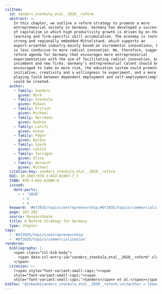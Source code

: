 ```yaml
---
cslItem:
  id: sanders_stenkula_etal__2020__reform
  abstract: >-
    In this chapter, we outline a reform strategy to promote a more
    entrepreneurial society in Germany. Germany has developed a successful model
    of capitalism in which high productivity growth is driven by on-the-job
    learning and firm-specific skill accumulation. The economy is rooted in a
    strong and regionally embedded Mittelstand, which supports an
    export-oriented industry mainly based on incremental innovations, but which
    is less conducive to more radical innovation. We, therefore, suggest a
    reform agenda for Germany that encourages more entrepreneurial
    experimentation with the aim of facilitating radical innovation, both in
    incumbent and new firms. Germany’s entrepreneurial talent should be
    encouraged to take on more risk, the education system could promote
    initiative, creativity and a willingness to experiment, and a more equal
    playing field between dependent employment and self-employment/employer
    could be created.
  author:
    - family: Sanders
      given: Mark
    - family: Stenkula
      given: Mikael
    - family: Fritsch
      given: Michael
    - family: Herrmann
      given: Andrea
    - family: Latifi
      given: Gresa
    - family: Páger
      given: Balázs
    - family: Szerb
      given: László
    - family: Terragno
      given: Elisa
    - family: Wyrwich
      given: Michael
  citation-key: sanders_stenkula_etal__2020__reform
  DOI: 10.1007/978-3-662-61007-7_7
  ISBN: 978-3-662-61006-0
  issued:
    date-parts:
      - - '2020'
        - 4
        - 4
  keyword: '#bf2035/topics/entrepreneurship;#bf2035/topics/commercialisation'
  page: 163-202
  source: ResearchGate
  title: A Reform Strategy for Germany
  type: chapter
tags:
  - '#bf2035/topics/entrepreneurship'
  - '#bf2035/topics/commercialisation'
rendered:
  bibliography: |-
    <span class="csl-bib-body">
      <span data-csl-entry-id="sanders_stenkula_etal__2020__reform" class="csl-entry"><span class='author-bib'>Sanders, Stenkula, M., Fritsch, M., Herrmann, A., Latifi, G., Páger, B., Szerb, L., Terragno, E., &#38; Wyrwich, M.</span>. <span class='date-bib'>(2020)</span>. <span class='title'><i><b><span style="font-style:normal;">A Reform Strategy for Germany</span></b></i></span> (S. 163–202). <span class='URL'><a href='https://doi.org/10.1007/978-3-662-61007-7_7'>LINK</a></span></span>
    </span>
  citation: >-
    (<span style="font-variant:small-caps;"><span
    style="font-variant:small-caps;"><span
    style="font-variant:small-caps;">Sanders</span> et al.</span></span>, 2020)
bibTex: "@inbook{sanders_stenkula_etal__2020__reform,\n\tauthor = {Sanders, Mark and Stenkula, Mikael and Fritsch, Michael and Herrmann, Andrea and Latifi, Gresa and P{\\' a}ger, Bal{\\' a}zs and Szerb, L{\\' a}szl{\\' o} and Terragno, Elisa and Wyrwich, Michael},\n\tdoi = {10.1007/978-3-662-61007-7_7},\n\tisbn = {978-3-662-61006-0},\n\tyear = {2020},\n\tmonth = {apr 4},\n\tpages = {163--202},\n\ttitle = {A {Reform} {Strategy} for {Germany}},\n}\n\n"
---
```


